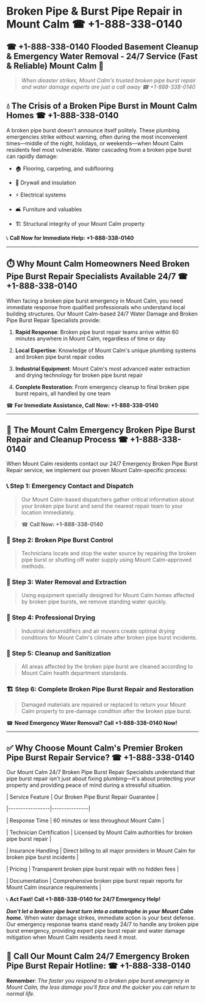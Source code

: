 # Broken Pipe & Burst Pipe Repair in Mount Calm ☎ +1-888-338-0140  
## ☎ +1-888-338-0140 Flooded Basement Cleanup & Emergency Water Removal - 24/7 Service (Fast & Reliable) Mount Calm 🚨  

> *When disaster strikes, Mount Calm's trusted broken pipe burst repair and water damage experts are just a call away ☎ +1-888-338-0140*  

## 💧 The Crisis of a Broken Pipe Burst in Mount Calm Homes ☎ +1-888-338-0140  

A broken pipe burst doesn't announce itself politely. These plumbing emergencies strike without warning, often during the most inconvenient times—middle of the night, holidays, or weekends—when Mount Calm residents feel most vulnerable. Water cascading from a broken pipe burst can rapidly damage:  

* 🏠 Flooring, carpeting, and subflooring  
* 🧱 Drywall and insulation  
* ⚡ Electrical systems  
* 🛋️ Furniture and valuables  
* 🏗️ Structural integrity of your Mount Calm property  

📞 **Call Now for Immediate Help: +1-888-338-0140**  

---  

## ⏱️ Why Mount Calm Homeowners Need Broken Pipe Burst Repair Specialists Available 24/7 ☎ +1-888-338-0140  

When facing a broken pipe burst emergency in Mount Calm, you need immediate response from qualified professionals who understand local building structures. Our Mount Calm-based 24/7 Water Damage and Broken Pipe Burst Repair Specialists provide:  

1. **Rapid Response**: Broken pipe burst repair teams arrive within 60 minutes anywhere in Mount Calm, regardless of time or day  
2. **Local Expertise**: Knowledge of Mount Calm's unique plumbing systems and broken pipe burst repair codes  
3. **Industrial Equipment**: Mount Calm's most advanced water extraction and drying technology for broken pipe burst repair  
4. **Complete Restoration**: From emergency cleanup to final broken pipe burst repairs, all handled by one team  

☎ **For Immediate Assistance, Call Now: +1-888-338-0140**  

---  

## 🔧 The Mount Calm Emergency Broken Pipe Burst Repair and Cleanup Process ☎ +1-888-338-0140  

When Mount Calm residents contact our 24/7 Emergency Broken Pipe Burst Repair service, we implement our proven Mount Calm-specific process:  

### 📞 Step 1: Emergency Contact and Dispatch  
> Our Mount Calm-based dispatchers gather critical information about your broken pipe burst and send the nearest repair team to your location immediately.  
> ☎ **Call Now: +1-888-338-0140**  

### 🚿 Step 2: Broken Pipe Burst Control  
> Technicians locate and stop the water source by repairing the broken pipe burst or shutting off water supply using Mount Calm-approved methods.  

### 🌊 Step 3: Water Removal and Extraction  
> Using equipment specially designed for Mount Calm homes affected by broken pipe bursts, we remove standing water quickly.  

### 💨 Step 4: Professional Drying  
> Industrial dehumidifiers and air movers create optimal drying conditions for Mount Calm's climate after broken pipe burst incidents.  

### 🧼 Step 5: Cleanup and Sanitization  
> All areas affected by the broken pipe burst are cleaned according to Mount Calm health department standards.  

### 🏗️ Step 6: Complete Broken Pipe Burst Repair and Restoration  
> Damaged materials are repaired or replaced to return your Mount Calm property to pre-damage condition after the broken pipe burst.  

☎ **Need Emergency Water Removal? Call +1-888-338-0140 Now!**  

---  

## ✅ Why Choose Mount Calm's Premier Broken Pipe Burst Repair Service? ☎ +1-888-338-0140  

Our Mount Calm 24/7 Broken Pipe Burst Repair Specialists understand that pipe burst repair isn't just about fixing plumbing—it's about protecting your property and providing peace of mind during a stressful situation.  

| Service Feature | Our Broken Pipe Burst Repair Guarantee |  
|-----------------|---------------|  
| Response Time | 60 minutes or less throughout Mount Calm |  
| Technician Certification | Licensed by Mount Calm authorities for broken pipe burst repair |  
| Insurance Handling | Direct billing to all major providers in Mount Calm for broken pipe burst incidents |  
| Pricing | Transparent broken pipe burst repair with no hidden fees |  
| Documentation | Comprehensive broken pipe burst repair reports for Mount Calm insurance requirements |  

📞 **Act Fast! Call +1-888-338-0140 for 24/7 Emergency Help!**  

***Don't let a broken pipe burst turn into a catastrophe in your Mount Calm home.*** When water damage strikes, immediate action is your best defense. Our emergency response teams stand ready 24/7 to handle any broken pipe burst emergency, providing expert pipe burst repair and water damage mitigation when Mount Calm residents need it most.  

## 📱 Call Our Mount Calm 24/7 Emergency Broken Pipe Burst Repair Hotline: ☎ +1-888-338-0140  

**Remember**: *The faster you respond to a broken pipe burst emergency in Mount Calm, the less damage you'll face and the quicker you can return to normal life.*